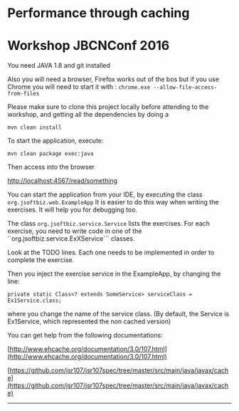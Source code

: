 # Performance through caching
# Workshop JBCNConf 2016


You need JAVA 1.8 and git installed

Also you will need a browser, Firefox works out of the bos but if you use Chrome you will need to start it with :
```chrome.exe --allow-file-access-from-files```

Please make sure to clone this project locally before attending to the workshop, and getting all the dependencies by doing a 
 
```mvn clean install```

To start the application, execute:

```mvn clean package exec:java```

Then access into the browser

[http://localhost:4567/read/something](http://localhost:4567/read/something)



You can start the application from your IDE, by executing the class ```org.jsoftbiz.web.ExampleApp```
It is easier to do this way when writing the exercises. It will help you for debugging too.

The class ```org.jsoftbiz.service.Service``` lists the exercises. 
For each exercise, you need to write code in one of the ``org.jsoftbiz.service.ExXService``` classes.

Look at the TODO lines. Each one needs to be implemented in order to complete the exercise.

Then you inject the exercise service in the ExampleApp, by changing the line:

```private static Class<? extends SomeService> serviceClass = Ex1Service.class;```

where you change the name of the service class. (By default, the Service is Ex1Service, which represented the non cached version)

You can get help from the following documentations:
 
[http://www.ehcache.org/documentation/3.0/107.html](http://www.ehcache.org/documentation/3.0/107.html)

[https://github.com/jsr107/jsr107spec/tree/master/src/main/java/javax/cache](https://github.com/jsr107/jsr107spec/tree/master/src/main/java/javax/cache)

---
